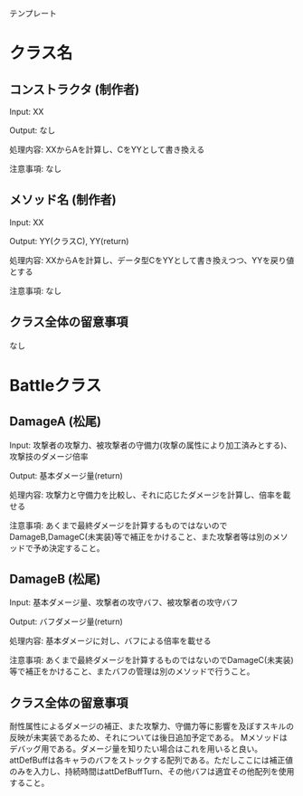 テンプレート
# クラス名
## コンストラクタ (制作者)

Input: XX

Output: なし

処理内容: XXからAを計算し、CをYYとして書き換える

注意事項: なし

## メソッド名 (制作者)

Input: XX

Output: YY(クラスC), YY(return)

処理内容: XXからAを計算し、データ型CをYYとして書き換えつつ、YYを戻り値とする

注意事項: なし

## クラス全体の留意事項
なし



# Battleクラス
## DamageA (松尾)

Input: 攻撃者の攻撃力、被攻撃者の守備力(攻撃の属性により加工済みとする)、攻撃技のダメージ倍率

Output: 基本ダメージ量(return)

処理内容: 攻撃力と守備力を比較し、それに応じたダメージを計算し、倍率を載せる

注意事項: あくまで最終ダメージを計算するものではないのでDamageB,DamageC(未実装)等で補正をかけること、また攻撃者等は別のメソッドで予め決定すること。

## DamageB (松尾)

Input: 基本ダメージ量、攻撃者の攻守バフ、被攻撃者の攻守バフ

Output: バフダメージ量(return)

処理内容: 基本ダメージに対し、バフによる倍率を載せる

注意事項: あくまで最終ダメージを計算するものではないのでDamageC(未実装)等で補正をかけること、またバフの管理は別のメソッドで行うこと。

## クラス全体の留意事項
耐性属性によるダメージの補正、また攻撃力、守備力等に影響を及ぼすスキルの反映が未実装であるため、それについては後日追加予定である。
Mメソッドはデバッグ用である。ダメージ量を知りたい場合はこれを用いると良い。
attDefBuffは各キャラのバフをストックする配列である。ただしここには補正値のみを入力し、持続時間はattDefBuffTurn、その他バフは適宜その他配列を使用すること。
